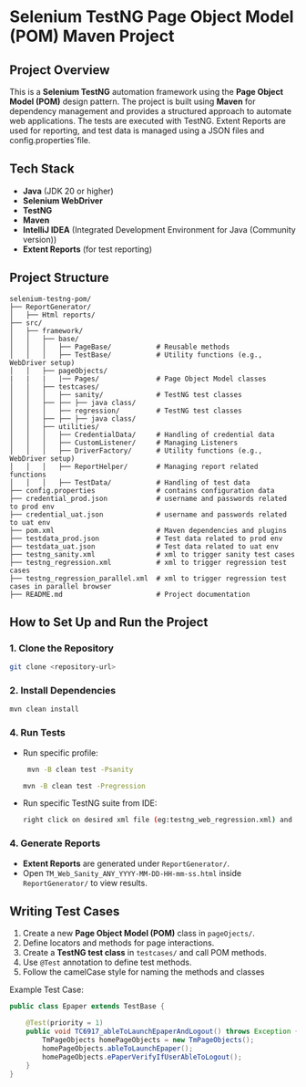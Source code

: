# Selenium TestNG Page Object Model (POM) Maven Project

## Project Overview
This is a **Selenium TestNG** automation framework using the **Page Object Model (POM)** design pattern. The project is built using **Maven** for dependency management and provides a structured approach to automate web applications. The tests are executed with TestNG. Extent Reports are used for reporting, and test data is managed using a JSON files and config.properties`file.

## Tech Stack
- **Java** (JDK 20 or higher)
- **Selenium WebDriver**
- **TestNG**
- **Maven**
- **IntelliJ IDEA** (Integrated Development Environment for Java (Community version))
- **Extent Reports** (for test reporting)

## Project Structure
```
selenium-testng-pom/
├── ReportGenerator/
│   ├── Html reports/
├── src/
│   ├── framework/
│   │   ├── base/
│   │   │   ├── PageBase/          	# Reusable methods
│   │   │   ├── TestBase/          	# Utility functions (e.g., WebDriver setup)
│   │   ├── pageObjects/          
|   |   |   |── Pages/			   	# Page Object Model classes
│   │   ├── testcases/
│   │   │   ├── sanity/       	   	# TestNG test classes
│   │   ├──	├── ├── java class/
│   │   │   ├── regression/        	# TestNG test classes
│   │   ├──	├── ├── java class/
│   │   ├── utilities/
│   │   │   ├── CredentialData/    	# Handling of credential data
│   │   │   ├── CustomListener/    	# Managing Listeners
│   │   │   ├── DriverFactory/     	# Utility functions (e.g., WebDriver setup)
│   │   │   ├── ReportHelper/      	# Managing report related functions
│   │   │   ├── TestData/          	# Handling of test data
├── config.properties              	# contains configuration data
├── credential_prod.json           	# username and passwords related to prod env
├── credential_uat.json            	# username and passwords related to uat env
├── pom.xml                        	# Maven dependencies and plugins
├── testdata_prod.json             	# Test data related to prod env
├── testdata_uat.json              	# Test data related to uat env
├── testng_sanity.xml              	# xml to trigger sanity test cases
├── testng_regression.xml          	# xml to trigger regression test cases
├── testng_regression_parallel.xml  # xml to trigger regression test cases in parallel browser
├── README.md                   	# Project documentation
```

## How to Set Up and Run the Project

### **1. Clone the Repository**
```sh
git clone <repository-url>
```

### **2. Install Dependencies**
```sh
mvn clean install
```

### **4. Run Tests**
- Run specific profile:
  ```sh
   mvn -B clean test -Psanity
  ```
  ```sh
  mvn -B clean test -Pregression
  ```

- Run specific TestNG suite from IDE:
  ```sh
  right click on desired xml file (eg:testng_web_regression.xml) and choose Run from the contextual menu
  
### **4. Generate Reports**
- **Extent Reports** are generated under `ReportGenerator/`.
- Open `TM_Web_Sanity_ANY_YYYY-MM-DD-HH-mm-ss.html` inside `ReportGenerator/` to view results.

## Writing Test Cases
1. Create a new **Page Object Model (POM)** class in `pageOjects/`.
2. Define locators and methods for page interactions.
3. Create a **TestNG test class** in `testcases/` and call POM methods.
4. Use `@Test` annotation to define test methods.
5. Follow the camelCase style for naming the methods and classes 

Example Test Case:
```java
public class Epaper extends TestBase {

    @Test(priority = 1)
    public void TC6917_ableToLaunchEpaperAndLogout() throws Exception {
        TmPageObjects homePageObjects = new TmPageObjects();
        homePageObjects.ableToLaunchEpaper();
        homePageObjects.ePaperVerifyIfUserAbleToLogout();
    }
}
```
